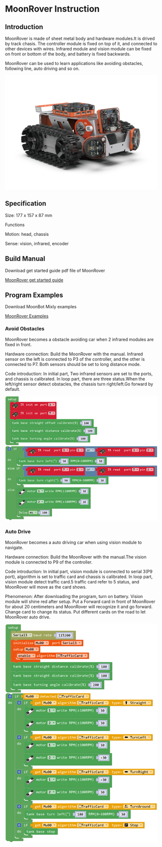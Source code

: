# MoonRover Instruction

## Introduction

MoonRover is made of sheet metal body and hardware modules.It is drived by track chasis.
The controller module is fixed on top of it, and connected to other devices with wires.
Infrared module and vision module can be fixed on front or bottom of the body, and battery is fixed backwards.

MoonRover can be used to learn applications like avoiding obstacles, following line, auto driving and so on.

![](./images/render_MoonRover.png)

## Specification

Size: 177 x 157 x 87 mm

Functions

Motion: head, chassis

Sense: vision, infrared, encoder

## Build Manual

Download get started guide pdf file of MoonRover

[MoonRover get started guide](https://github.com/mu-opensource/Morpx-docs-en/raw/master/MoonBot/MoonBot_Structure/docs/MoonRover_quick_start_guide_en.pdf)

## Program Examples

Download MoonBot Mixly examples

[MoonRover Examples](https://github.com/mu-opensource/Morpx-docs-en/raw/master/MoonBot/MoonBot_Structure/sources/Mixly_example_MoonRover.zip)

### Avoid Obstacles

MoonRover becomes a obstacle avoiding car when 2 infrared modules are fixed in front.

Hardware connection: Build the MoonRover with the manual.
Infrared sensor on the left is connected to P3 of the controller, and the other is connected to P7.
Both sensors should be set to long distance mode.

Code introduction: In initial part, Two infrared sensors are set to the ports, and chassis is calibrated.
In loop part, there are three status.When the left/right sensor detect obstacles, the chassis turn right/left.Go forward by default.

![](./images/Mixly_MoonRover_avoidObstacle.png)

### Auto Drive

MoonRover becomes a auto driving car when using vision module to navigate.

Hardware connection: Build the MoonRover with the manual.The vision module is connected to P9 of the controller.

Code introduction: In initial part, vision module is connected to serial 3(P9 port), algorithm is set to traffic card and chassis is calibrated.
In loop part, vision module detect traffic card.5 traffic card refer to 5 status, and MoonRover will move as the card shows.

Phenomenon: After downloading the program, turn on battery. Vision module will shine red after setup.
Put a Forward card in front of MoonRover for about 20 centimeters and MoonRover will recognize it and go forward.
Change card to change its status. Put different cards on the road to let MoonRover auto drive.

![](./images/Mixly_MoonRover_autoDrive.png)
